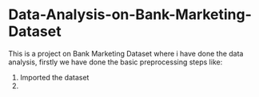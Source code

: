 # Data-Analysis-on-Bank-Marketing-Dataset

This is a project on Bank Marketing Dataset where i have done the data analysis, firstly we have done the basic preprocessing steps like:
1. Imported the dataset
2.
